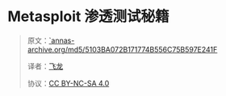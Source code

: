 # Metasploit 渗透测试秘籍

> 原文：[`annas-archive.org/md5/5103BA072B171774B556C75B597E241F](https://annas-archive.org/md5/5103BA072B171774B556C75B597E241F)
> 
> 译者：[飞龙](https://github.com/wizardforcel)
> 
> 协议：[CC BY-NC-SA 4.0](http://creativecommons.org/licenses/by-nc-sa/4.0/)
